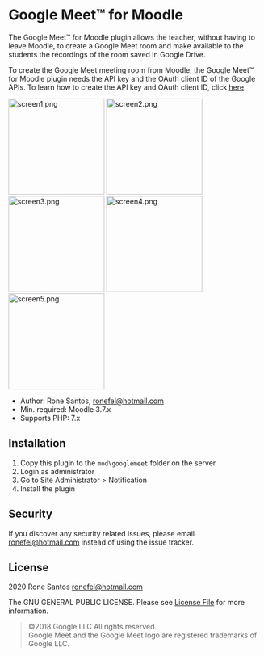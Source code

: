 # Google Meet™ for Moodle #

The Google Meet™ for Moodle plugin allows the teacher, without having to leave Moodle, to create a Google Meet room and make available to the students the recordings of the room saved in Google Drive.

To create the Google Meet meeting room from Moodle, the Google Meet™ for Moodle plugin needs the API key and the OAuth client ID of the Google APIs.
To learn how to create the API key and OAuth client ID, click [here](https://github.com/ronefel/moodle-mod_googlemeet/wiki/How-to-create-the-API-key-and-OAuth-client-ID).

<div>
  <img src="https://nimbusweb.me/box/attachment/4899869/3tao4krsqtnw2lsn9td5/35we7Yh3oDFOYwbM/screen1.png" alt="screen1.png" width="190"/>
  <img src="https://nimbusweb.me/box/attachment/4899882/edzpnbkotfg9tpri4849/6w30L8gILMgpgJof/screen2.png" alt="screen2.png" width="190"/>
  <img src="https://nimbusweb.me/box/attachment/4899887/r0u8wmqtfqynog1q6hi5/mn5OI0IyLYDLFWNN/screen3.png" alt="screen3.png" width="190"/>
  <img src="https://nimbusweb.me/box/attachment/4899889/bdh8i7ht2ox0qyd0mnwl/Au9pZ7p1LSDWuxWw/screen4.png" alt="screen4.png" width="190"/>
  <img src="https://nimbusweb.me/box/attachment/4899895/mqk8qnl95h4hpmdnen7m/R53XBvcxwsFtzDWL/screen5.png" alt="screen5.png" width="190"/>
</div>

* Author: Rone Santos, [ronefel@hotmail.com](mailto:ronefel@hotmail.com)
* Min. required: Moodle 3.7.x
* Supports PHP: 7.x

## Installation
1.  Copy this plugin to the `mod\googlemeet` folder on the server
2.  Login as administrator
3.  Go to Site Administrator > Notification
4.  Install the plugin

## Security

If you discover any security related issues, please email [ronefel@hotmail.com](mailto:ronefel@hotmail.com) instead of using the issue tracker.

## License ##

2020 Rone Santos <ronefel@hotmail.com>

The GNU GENERAL PUBLIC LICENSE. Please see [License File](LICENSE.md) for more information.

> ©2018 Google LLC All rights reserved.<br/>
> Google Meet and the Google Meet logo are registered trademarks of Google LLC.
